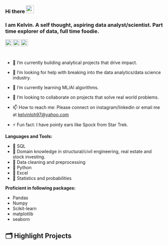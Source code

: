 
### Hi there <img src="https://media.giphy.com/media/hvRJCLFzcasrR4ia7z/giphy.gif" width="25px">
### I am Kelvin. A self thought, aspiring data analyst/scientist. Part time explorer of data, full time foodie.
<a href="https://www.linkedin.com/in/kelvin-loh-592315131/">
  <img align="left" alt="Kelvin's LinkedIN" width="22px" src="https://raw.githubusercontent.com/peterthehan/peterthehan/master/assets/linkedin.svg" />
</a>

<a href="https://medium.com/@kelvinloh97"> 
   <img align="left" alt="Kelvin's Medium" width="22px" src="https://cdn.jsdelivr.net/npm/simple-icons@3.0.1/icons/medium.svg" />
</a>

<a href="https://www.instagram.com/kelvin_loh97/">
  <img align="left" alt="Kelvin's Instagram" width="22px" src="https://raw.githubusercontent.com/hussainweb/hussainweb/main/icons/instagram.png" />
</a>

<br>
<br>
<br>


- 🔭 I’m currently building analytical projects that drive impact. 
- 🤔 I’m looking for help with breaking into the data analytics/data science industry.

- 🌱 I’m currently learning ML/AI algorithms.
- 👯 I’m looking to collaborate on projects that solve real world problems. 
- 📫 How to reach me: Please connect on instagram/linkedin or email me at kelvinloh97@yahoo.com 
- ⚡ Fun fact: I have pointy ears like Spock from Star Trek. 

**Languages and Tools:**
- 🥰 SQL
- 🥰 Domain knowledge in structural/civil engineering, real estate and stock investing. 
- 🥰 Data cleaning and preprocessing 
- 🥰 Python
- 🥰 Excel
- 🥰 Statistics and probabilities

**Proficient in following packages:**
- Pandas
- Numpy
- Scikit-learn
- matplotlib
- seaborn

## 🗂️ Highlight Projects

